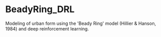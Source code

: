 # BeadyRing_DRL
Modeling of urban form using the 'Beady Ring' model (Hillier &amp; Hanson, 1984) and deep reinforcement learning. 
